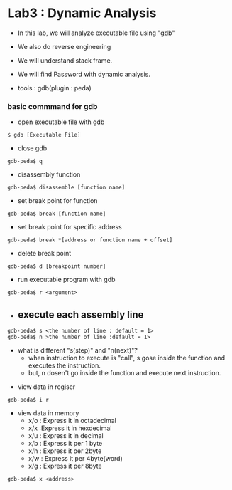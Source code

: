 # Lab3 : Dynamic Analysis
- In this lab, we will analyze executable file using "gdb"

- We also do reverse engineering

- We will understand stack frame.

- We will find Password with dynamic analysis.

- tools : gdb(plugin : peda)

### basic commmand for gdb
- open executable file with gdb 
```
$ gdb [Executable File]
```

- close gdb 
```
gdb-peda$ q
```

- disassembly function
```
gdb-peda$ disassemble [function name]
```
- set break point for function
```
gdb-peda$ break [function name]
```
- set break point for specific address
```
gdb-peda$ break *[address or function name + offset]
```

- delete break point
```
gdb-peda$ d [breakpoint number]
```

- run executable program with gdb
```
gdb-peda$ r <argument>
```

- execute each assembly line
    - 
```
gdb-peda$ s <the number of line : default = 1>
gdb-peda$ n >the number of line :default = 1>
```

* what is different "s(step)" and "n(next)"?
    - when instruction to execute is "call", s gose inside the function and executes the instruction.
    - but, n dosen't go inside the function and execute next instruction.

- view data in regiser

```
gdb-peda$ i r
```

- view data in memory
    - x/o : Express it in octadecimal
    - x/x :Express it in hexdecimal
    - x/u : Express it in decimal
    - x/b : Express it per  1 byte
    - x/h : Express it per 2byte
    - x/w : Express it per 4byte(word)
    - x/g : Express it per 8byte

```
gdb-peda$ x <address>
```

